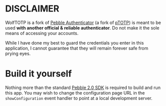 # DISCLAIMER

WolfTOTP is a fork of [Pebble Authenticator](https://github.com/cpfair/pTOTP) (a fork of [pTOTP](https://github.com/abl/pTOTP)) is meant to be used **with another official & reliable authenticator**. Do not make it the sole means of accessing your accounts.

While I have done my best to guard the credentials you enter in this application, I cannot guarantee that they will remain forever safe from prying eyes.

# Build it yourself
Nothing more than the standard [Pebble 2.0 SDK](https://developer.getpebble.com/2/getting-started/) is required to build and run this app. You may wish to change the configuration page URL in the `showConfiguration` event handler to point at a local development server.
